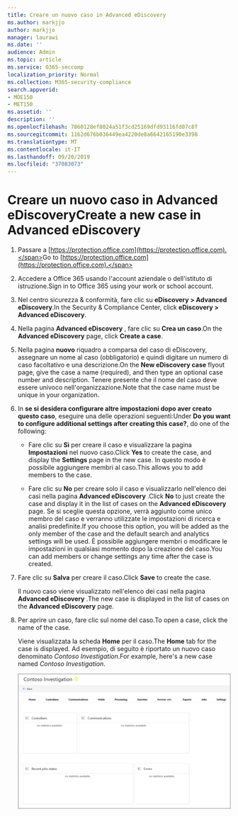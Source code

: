 ```yaml
---
title: Creare un nuovo caso in Advanced eDiscovery
ms.author: markjjo
author: markjjo
manager: laurawi
ms.date: ''
audience: Admin
ms.topic: article
ms.service: O365-seccomp
localization_priority: Normal
ms.collection: M365-security-compliance
search.appverid:
- MOE150
- MET150
ms.assetid: ''
description: ''
ms.openlocfilehash: 7860128ef8024a51f3cd25169dfd93116fd07c8f
ms.sourcegitcommit: 1162d676b036449ea4220de8a6642165190e3398
ms.translationtype: MT
ms.contentlocale: it-IT
ms.lasthandoff: 09/20/2019
ms.locfileid: "37083073"
---
```

# <a name="create-a-new-case-in-advanced-ediscovery"></a><span data-ttu-id="d3f3a-102">Creare un nuovo caso in Advanced eDiscovery</span><span class="sxs-lookup"><span data-stu-id="d3f3a-102">Create a new case in Advanced eDiscovery</span></span>  

1. <span data-ttu-id="d3f3a-103">Passare a [https://protection.office.com](https://protection.office.com).</span><span class="sxs-lookup"><span data-stu-id="d3f3a-103">Go to [https://protection.office.com](https://protection.office.com).</span></span>
    
2. <span data-ttu-id="d3f3a-104">Accedere a Office 365 usando l'account aziendale o dell'istituto di istruzione.</span><span class="sxs-lookup"><span data-stu-id="d3f3a-104">Sign in to Office 365 using your work or school account.</span></span>
    
3. <span data-ttu-id="d3f3a-105">Nel centro sicurezza & conformità, fare clic su **eDiscovery > Advanced eDiscovery**.</span><span class="sxs-lookup"><span data-stu-id="d3f3a-105">In the Security & Compliance Center, click **eDiscovery > Advanced eDiscovery**.</span></span>
 
4. <span data-ttu-id="d3f3a-106">Nella pagina **Advanced eDiscovery** , fare clic su **Crea un caso**.</span><span class="sxs-lookup"><span data-stu-id="d3f3a-106">On the **Advanced eDiscovery** page, click **Create a case**.</span></span>
    
5. <span data-ttu-id="d3f3a-107">Nella pagina **nuovo** riquadro a comparsa del caso di eDiscovery, assegnare un nome al caso (obbligatorio) e quindi digitare un numero di caso facoltativo e una descrizione.</span><span class="sxs-lookup"><span data-stu-id="d3f3a-107">On the **New eDiscovery case** flyout page, give the case a name (required), and then type an optional case number and description.</span></span> <span data-ttu-id="d3f3a-108">Tenere presente che il nome del caso deve essere univoco nell'organizzazione.</span><span class="sxs-lookup"><span data-stu-id="d3f3a-108">Note that the case name must be unique in your organization.</span></span>

6. <span data-ttu-id="d3f3a-109">In **se si desidera configurare altre impostazioni dopo aver creato questo caso**, eseguire una delle operazioni seguenti:</span><span class="sxs-lookup"><span data-stu-id="d3f3a-109">Under **Do you want to configure additional settings after creating this case?**, do one of the following:</span></span>

    - <span data-ttu-id="d3f3a-110">Fare clic su **Sì** per creare il caso e visualizzare la pagina **Impostazioni** nel nuovo caso.</span><span class="sxs-lookup"><span data-stu-id="d3f3a-110">Click **Yes** to create the case, and display the **Settings** page in the new case.</span></span> <span data-ttu-id="d3f3a-111">In questo modo è possibile aggiungere membri al caso.</span><span class="sxs-lookup"><span data-stu-id="d3f3a-111">This allows you to add members to the case.</span></span>
    
    - <span data-ttu-id="d3f3a-112">Fare clic su **No** per creare solo il caso e visualizzarlo nell'elenco dei casi nella pagina **Advanced eDiscovery** .</span><span class="sxs-lookup"><span data-stu-id="d3f3a-112">Click **No** to just create the case and display it in the list of cases on the **Advanced eDiscovery** page.</span></span> <span data-ttu-id="d3f3a-113">Se si sceglie questa opzione, verrà aggiunto come unico membro del caso e verranno utilizzate le impostazioni di ricerca e analisi predefinite.</span><span class="sxs-lookup"><span data-stu-id="d3f3a-113">If you choose this option, you will be added as the only member of the case and the default search and analytics settings will be used.</span></span> <span data-ttu-id="d3f3a-114">È possibile aggiungere membri o modificare le impostazioni in qualsiasi momento dopo la creazione del caso.</span><span class="sxs-lookup"><span data-stu-id="d3f3a-114">You can add members or change settings any time after the case is created.</span></span>

7. <span data-ttu-id="d3f3a-115">Fare clic su **Salva** per creare il caso.</span><span class="sxs-lookup"><span data-stu-id="d3f3a-115">Click **Save** to create the case.</span></span>

    <span data-ttu-id="d3f3a-116">Il nuovo caso viene visualizzato nell'elenco dei casi nella pagina **Advanced eDiscovery** .</span><span class="sxs-lookup"><span data-stu-id="d3f3a-116">The new case is displayed in the list of cases on the **Advanced eDiscovery** page.</span></span> 

8. <span data-ttu-id="d3f3a-117">Per aprire un caso, fare clic sul nome del caso.</span><span class="sxs-lookup"><span data-stu-id="d3f3a-117">To open a case, click the name of the case.</span></span> 

    <span data-ttu-id="d3f3a-118">Viene visualizzata la scheda **Home** per il caso.</span><span class="sxs-lookup"><span data-stu-id="d3f3a-118">The **Home** tab for the case is displayed.</span></span> <span data-ttu-id="d3f3a-119">Ad esempio, di seguito è riportato un nuovo caso denominato *Contoso Investigation*.</span><span class="sxs-lookup"><span data-stu-id="d3f3a-119">For example, here's a new case named *Contoso Investigation*.</span></span>

    ![La scheda Home per un nuovo caso in Advanced eDiscovery](media/newAeDcase.png)
